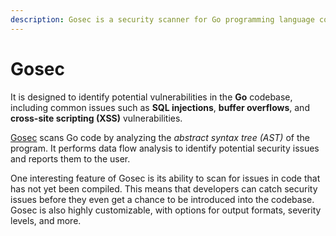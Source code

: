 ```yaml
---
description: Gosec is a security scanner for Go programming language code.
---
```


# Gosec

It is designed to identify potential vulnerabilities in the **Go** codebase, including common issues such as **SQL injections**, **buffer overflows**, and **cross-site scripting (XSS)** vulnerabilities.

[Gosec](https://github.com/securego/gosec) scans Go code by analyzing the _abstract syntax tree (AST)_ of the program. It performs data flow analysis to identify potential security issues and reports them to the user.

One interesting feature of Gosec is its ability to scan for issues in code that has not yet been compiled. This means that developers can catch security issues before they even get a chance to be introduced into the codebase. Gosec is also highly customizable, with options for output formats, severity levels, and more.
